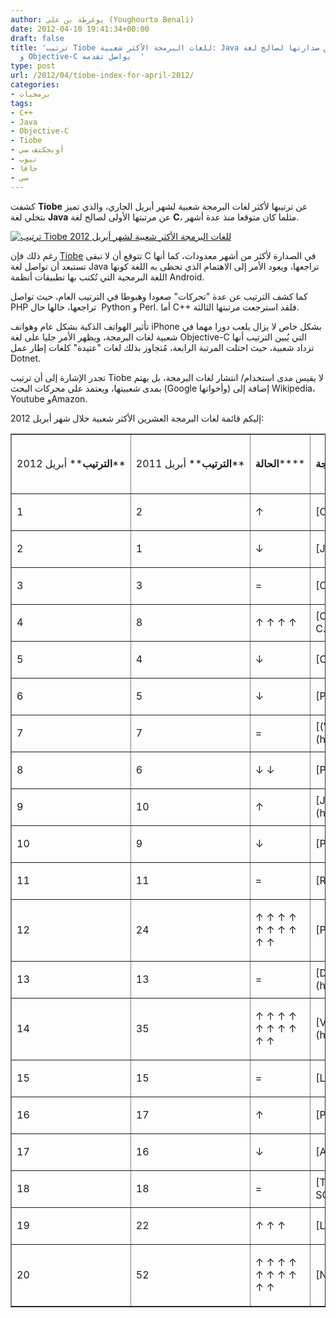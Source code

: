 ```yaml
---
author: يوغرطة بن علي (Youghourta Benali)
date: 2012-04-10 19:41:34+00:00
draft: false
title: 'ترتيب Tiobe للغات البرمجة الأكثر شعبية: Java تتخلى عن صدارتها لصالح لغة C،
  و Objective-C يواصل تقدمه  '
type: post
url: /2012/04/tiobe-index-for-april-2012/
categories:
- برمجيات
tags:
- C++
- Java
- Objective-C
- Tiobe
- أوبجكتف سي
- تيوب
- جافا
- سي
---
```


كشفت **Tiobe** عن ترتيبها لأكثر لغات البرمجة شعبية لشهر أبريل الجاري، والذي تميز بتخلي لغة **Java** عن مرتبتها الأولى لصالح لغة **C**، مثلما كان متوقعا منذ عدة أشهر.




[![ترتيب Tiobe للغات البرمجة الأكثر شعبية لشهر أبريل 2012](https://www.it-scoop.com/wp-content/uploads/2012/04/TIOBE-Programming-Community-Index-April-2012.png)
](https://www.it-scoop.com/wp-content/uploads/2012/04/TIOBE-Programming-Community-Index-April-2012.png)




رغم ذلك فإن [Tiobe](http://www.tiobe.com/index.php/content/paperinfo/tpci/index.html) تتوقع أن لا تبقى C في الصدارة لأكثر من أشهر معدودات، كما أنها تستبعد أن تواصل لغة Java تراجعها، ويعود الأمر إلى الاهتمام الذي تحظى به اللغة كونها اللغة البرمجية التي تُكتب بها تطبيقات أنظمة Android.




كما كشف الترتيب عن عدة "تحركات" صعودا وهبوطا في الترتيب العام، حيث تواصل PHP تراجعها، حالها حال  Python و Perl. أما C++ فلقد استرجعت مرتبتها الثالثة.




تأثير الهواتف الذكية بشكل عام وهواتف iPhone بشكل خاص لا يزال يلعب دورا مهما في شعبية لغات البرمجة، ويظهر الأمر جليا على لغة Objective-C التي يُبين الترتيب أنها تزداد شعبية، حيث احتلت المرتبة الرابعة، مُتجاوز بذلك لغات "عتيدة" كلغات إطار عمل Dotnet.




تجدر الإشارة إلى أن ترتيب Tiobe لا يقيس مدى استخدام/ انتشار لغات البرمجة، بل يهتم بمدى شعبيتها، ويعتمد على محركات البحث (Google وأخواتها) إضافة إلى Wikipedia، Youtube وAmazon.




إليكم قائمة لغات البرمجة العشرين الأكثر شعبية خلال شهر أبريل 2012:




<!-- more -->






<table cellpadding="0" border="1" >
<tbody >
<tr >

<td nowrap="nowrap" >


**الترتيب****
أبريل 2012**



</td>

<td nowrap="nowrap" >


**الترتيب****
أبريل 2011**



</td>

<td nowrap="nowrap" >


**الحالة******



</td>

<td nowrap="nowrap" >


**لغة البرمجة******



</td>

<td nowrap="nowrap" >


**الشعبية**




**أبريل 2012******



</td>

<td nowrap="nowrap" >


**الشعبية **




**أبريل 2011******



</td>
</tr>
<tr >

<td >


1



</td>

<td >


2



</td>

<td >


↑



</td>

<td >[C](http://www.tiobe.com/content/paperinfo/tpci/C.html)
</td>

<td >


17.555%



</td>

<td >


+1.39%



</td>
</tr>
<tr >

<td >


2



</td>

<td >


1



</td>

<td >


↓



</td>

<td >[Java](http://www.tiobe.com/content/paperinfo/tpci/Java.html)
</td>

<td >


17.026%



</td>

<td >


-2.02%



</td>
</tr>
<tr >

<td >


3



</td>

<td >


3



</td>

<td >


=



</td>

<td >[C++](http://www.tiobe.com/content/paperinfo/tpci/C__.html)
</td>

<td >


8.896%



</td>

<td >


-0.33%



</td>
</tr>
<tr >

<td >


4



</td>

<td >


8



</td>

<td >


↑ ↑ ↑ ↑



</td>

<td >[Objective-C](http://www.tiobe.com/content/paperinfo/tpci/Objective-C.html)
</td>

<td >


8.236%



</td>

<td >


+3.85%



</td>
</tr>
<tr >

<td >


5



</td>

<td >


4



</td>

<td >


↓



</td>

<td >[C#](http://www.tiobe.com/content/paperinfo/tpci/C_.html)
</td>

<td >


7.348%



</td>

<td >


+0.16%



</td>
</tr>
<tr >

<td >


6



</td>

<td >


5



</td>

<td >


↓



</td>

<td >[PHP](http://www.tiobe.com/content/paperinfo/tpci/PHP.html)
</td>

<td >


5.288%



</td>

<td >


-1.30%



</td>
</tr>
<tr >

<td >


7



</td>

<td >


7



</td>

<td >


=



</td>

<td >[(Visual) Basic](http://www.tiobe.com/content/paperinfo/tpci/(Visual)_Basic.html)
</td>

<td >


4.962%



</td>

<td >


+0.28%



</td>
</tr>
<tr >

<td >


8



</td>

<td >


6



</td>

<td >


↓ ↓



</td>

<td >[Python](http://www.tiobe.com/content/paperinfo/tpci/Python.html)
</td>

<td >


3.665%



</td>

<td >


-1.27%



</td>
</tr>
<tr >

<td >


9



</td>

<td >


10



</td>

<td >


↑



</td>

<td >[JavaScript](http://www.tiobe.com/content/paperinfo/tpci/JavaScript.html)
</td>

<td >


2.879%



</td>

<td >


+1.37%



</td>
</tr>
<tr >

<td >


10



</td>

<td >


9



</td>

<td >


↓



</td>

<td >[Perl](http://www.tiobe.com/content/paperinfo/tpci/Perl.html)
</td>

<td >


2.387%



</td>

<td >


+0.40%



</td>
</tr>
<tr >

<td >


11



</td>

<td >


11



</td>

<td >


=



</td>

<td >[Ruby](http://www.tiobe.com/content/paperinfo/tpci/Ruby.html)
</td>

<td >


1.510%



</td>

<td >


+0.03%



</td>
</tr>
<tr >

<td >


12



</td>

<td >


24



</td>

<td >


↑ ↑ ↑ ↑ ↑ ↑ ↑ ↑ ↑ ↑



</td>

<td >[PL/SQL](http://www.tiobe.com/content/paperinfo/tpci/PL_SQL.html)
</td>

<td >


1.373%



</td>

<td >


+0.92%



</td>
</tr>
<tr >

<td >


13



</td>

<td >


13



</td>

<td >


=



</td>

<td >[Delphi/Object Pascal](http://www.tiobe.com/content/paperinfo/tpci/Delphi_Object_Pascal.html)
</td>

<td >


1.370%



</td>

<td >


+0.34%



</td>
</tr>
<tr >

<td >


14



</td>

<td >


35



</td>

<td >


↑ ↑ ↑ ↑ ↑ ↑ ↑ ↑ ↑ ↑



</td>

<td >[Visual Basic .NET](http://www.tiobe.com/content/paperinfo/tpci/Visual_Basic__NET.html)
</td>

<td >


0.978%



</td>

<td >


+0.64%



</td>
</tr>
<tr >

<td >


15



</td>

<td >


15



</td>

<td >


=



</td>

<td >[Lisp](http://www.tiobe.com/content/paperinfo/tpci/Lisp.html)
</td>

<td >


0.951%



</td>

<td >


+0.02%



</td>
</tr>
<tr >

<td >


16



</td>

<td >


17



</td>

<td >


↑



</td>

<td >[Pascal](http://www.tiobe.com/content/paperinfo/tpci/Pascal.html)
</td>

<td >


0.812%



</td>

<td >


+0.10%



</td>
</tr>
<tr >

<td >


17



</td>

<td >


16



</td>

<td >


↓



</td>

<td >[Ada](http://www.tiobe.com/content/paperinfo/tpci/Ada.html)
</td>

<td >


0.783%



</td>

<td >


+0.01%



</td>
</tr>
<tr >

<td >


18



</td>

<td >


18



</td>

<td >


=



</td>

<td >[Transact-SQL](http://www.tiobe.com/content/paperinfo/tpci/Transact-SQL.html)
</td>

<td >


0.760%



</td>

<td >


+0.18%



</td>
</tr>
<tr >

<td >


19



</td>

<td >


22



</td>

<td >


↑ ↑ ↑



</td>

<td >[Logo](http://www.tiobe.com/content/paperinfo/tpci/Logo.html)
</td>

<td >


0.652%



</td>

<td >


+0.12%



</td>
</tr>
<tr >

<td >


20



</td>

<td >


52



</td>

<td >


↑ ↑ ↑ ↑ ↑ ↑ ↑ ↑ ↑ ↑



</td>

<td >[NXT-G](http://www.tiobe.com/content/paperinfo/tpci/NXT-G.html)
</td>

<td >


0.578%



</td>

<td >


+0.35%



</td>
</tr>
</tbody>
</table>

